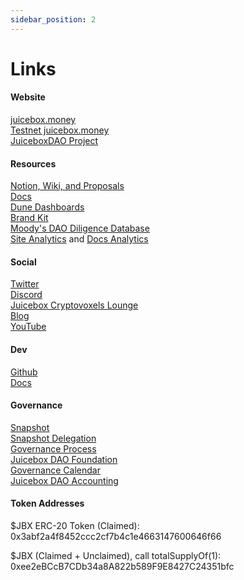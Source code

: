 ```yaml
---
sidebar_position: 2
---
```


# Links

#### Website

[juicebox.money](https://juicebox.money/#/) <br/>
[Testnet juicebox.money](https://rinkeby.juicebox.money/#/) <br/>
[JuiceboxDAO Project](https://juicebox.money/#/p/juicebox) <br/>

#### Resources

[Notion, Wiki, and Proposals](https://juicebox.notion.site/) <br/>
[Docs](https://info.juicebox.money/) <br/>
[Dune Dashboards](https://dune.xyz/twodam) <br/>
[Brand Kit](https://juicebox.notion.site/Brand-Kit-b1036dfdae1448cc82f1b9be863694b5) <br/>
[Moody's DAO Diligence Database](https://docs.google.com/spreadsheets/d/1zb3gHOdWiAbXDTdBA9ixv2yOJDIzCo_fEwLDdbTvJVo/edit#gid=0) <br/>
[Site Analytics](https://app.usefathom.com/share/eryrrjsv/juicebox.money) and [Docs Analytics](https://app.usefathom.com/share/umyovgdg/info.juicebox.money) <br/>

#### Social

[Twitter](https://twitter.com/juiceboxETH) <br/>
[Discord](https://discord.gg/juicebox) <br/>
[Juicebox Cryptovoxels Lounge](https://www.cryptovoxels.com/parcels/6188) <br/>
[Blog](https://info.juicebox.money/blog) <br/>
[YouTube](https://www.youtube.com/channel/UCcImxeZpiixxCGdRqp4JE_g) <br/>

#### Dev

[Github](https://github.com/jbx-protocol) <br/>
[Docs](https://info.juicebox.money/) <br/>

#### Governance

[Snapshot](https://vote.juicebox.money/#/jbdao.eth) <br/>
[Snapshot Delegation](https://vote.juicebox.money/#/delegate/jbdao.eth) <br/>
[Governance Process](/dao/process.md) <br/>
[Juicebox DAO Foundation](/dao/foundation.md) <br/>
[Governance Calendar](https://juicebox.notion.site/09936865803248e38c82adbc3ed32137?v=2acc75360e214cd8aaf9a4ef13e35a0e) <br/>
[Juicebox DAO Accounting](https://drive.google.com/drive/folders/1JsMOMXz6Z684DsTsLiJu3mo7jNAwjYwQ)

#### Token Addresses

$JBX ERC-20 Token (Claimed):
0x3abf2a4f8452ccc2cf7b4c1e4663147600646f66

$JBX (Claimed + Unclaimed), call totalSupplyOf(1):
0xee2eBCcB7CDb34a8A822b589F9E8427C24351bfc
